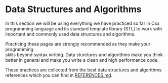 # Data Structures and Algorithms

In this section we will be using everything we have practiced so far in Cxx  
programming language and its standard template library (STL) to work with  
important and commonly used data structures and algorithms.

Practicing these pages are strongly recommended as they make your programming  
skills beyond syntax writing. Data sturctures and algorithms make you think  
better in general and make you write a clean and high performance code.

These practices are collected from the best data structures and algorithms  
references which you can find in <a href="../REFERENCES.md">REFERENCES.md</a>.
